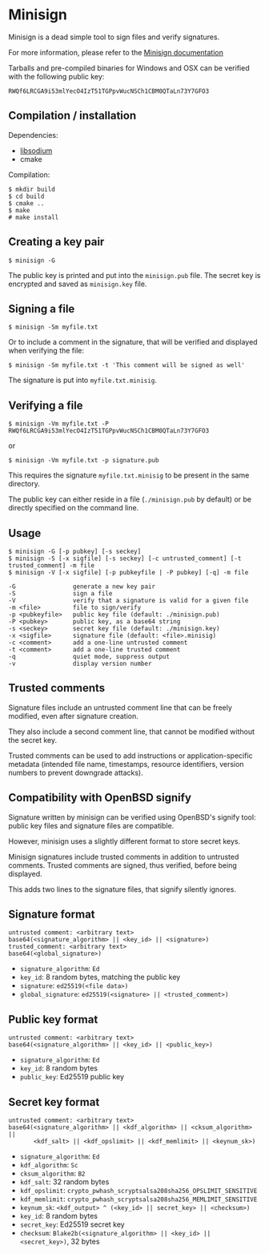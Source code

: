 
Minisign
========

Minisign is a dead simple tool to sign files and verify signatures.

For more information, please refer to the
[Minisign documentation](https://jedisct1.github.io/minisign/)

Tarballs and pre-compiled binaries for Windows and OSX can be verified with
the following public key:

    RWQf6LRCGA9i53mlYecO4IzT51TGPpvWucNSCh1CBM0QTaLn73Y7GFO3

Compilation / installation
--------------------------

Dependencies:
* [libsodium](http://doc.libsodium.org/)
* cmake

Compilation:

    $ mkdir build
    $ cd build
    $ cmake ..
    $ make
    # make install

Creating a key pair
-------------------

    $ minisign -G

The public key is printed and put into the `minisign.pub` file. The secret key
is encrypted and saved as `minisign.key` file.

Signing a file
--------------

    $ minisign -Sm myfile.txt

Or to include a comment in the signature, that will be verified and
displayed when verifying the file:

    $ minisign -Sm myfile.txt -t 'This comment will be signed as well'

The signature is put into `myfile.txt.minisig`.

Verifying a file
----------------

    $ minisign -Vm myfile.txt -P RWQf6LRCGA9i53mlYecO4IzT51TGPpvWucNSCh1CBM0QTaLn73Y7GFO3

or

    $ minisign -Vm myfile.txt -p signature.pub

This requires the signature `myfile.txt.minisig` to be present in the same
directory.

The public key can either reside in a file (`./minisign.pub` by default) or be
directly specified on the command line.

Usage
-----

    $ minisign -G [-p pubkey] [-s seckey]
    $ minisign -S [-x sigfile] [-s seckey] [-c untrusted_comment] [-t trusted_comment] -m file
    $ minisign -V [-x sigfile] [-p pubkeyfile | -P pubkey] [-q] -m file

    -G                generate a new key pair
    -S                sign a file
    -V                verify that a signature is valid for a given file
    -m <file>         file to sign/verify
    -p <pubkeyfile>   public key file (default: ./minisign.pub)
    -P <pubkey>       public key, as a base64 string
    -s <seckey>       secret key file (default: ./minisign.key)
    -x <sigfile>      signature file (default: <file>.minisig)
    -c <comment>      add a one-line untrusted comment
    -t <comment>      add a one-line trusted comment
    -q                quiet mode, suppress output
    -v                display version number

Trusted comments
----------------

Signature files include an untrusted comment line that can be freely
modified, even after signature creation.

They also include a second comment line, that cannot be modified
without the secret key.

Trusted comments can be used to add instructions or application-specific
metadata (intended file name, timestamps, resource identifiers,
version numbers to prevent downgrade attacks).

Compatibility with OpenBSD signify
----------------------------------

Signature written by minisign can be verified using OpenBSD's signify
tool: public key files and signature files are compatible.

However, minisign uses a slightly different format to store secret keys.

Minisign signatures include trusted comments in addition to untrusted
comments. Trusted comments are signed, thus verified, before being
displayed.

This adds two lines to the signature files, that signify silently ignores.

Signature format
----------------

    untrusted comment: <arbitrary text>
    base64(<signature_algorithm> || <key_id> || <signature>)
    trusted_comment: <arbitrary text>
    base64(<global_signature>)

* `signature_algorithm`: `Ed`
* `key_id`: 8 random bytes, matching the public key
* `signature`: `ed25519(<file data>)`
* `global_signature`: `ed25519(<signature> || <trusted_comment>)`

Public key format
-----------------

    untrusted comment: <arbitrary text>
    base64(<signature_algorithm> || <key_id> || <public_key>)

* `signature_algorithm`: `Ed`
* `key_id`: 8 random bytes
* `public_key`: Ed25519 public key

Secret key format
-----------------

    untrusted comment: <arbitrary text>
    base64(<signature_algorithm> || <kdf_algorithm> || <cksum_algorithm> ||
           <kdf_salt> || <kdf_opslimit> || <kdf_memlimit> || <keynum_sk>)

* `signature_algorithm`: `Ed`
* `kdf_algorithm`: `Sc`
* `cksum_algorithm`: `B2`
* `kdf_salt`: 32 random bytes
* `kdf_opslimit`: `crypto_pwhash_scryptsalsa208sha256_OPSLIMIT_SENSITIVE`
* `kdf_memlimit`: `crypto_pwhash_scryptsalsa208sha256_MEMLIMIT_SENSITIVE`
* `keynum_sk`: `<kdf_output> ^ (<key_id> || secret_key> || <checksum>)`
* `key_id`: 8 random bytes
* `secret_key`: Ed25519 secret key
* `checksum`: `Blake2b(<signature_algorithm> || <key_id> || <secret_key>)`, 32 bytes
